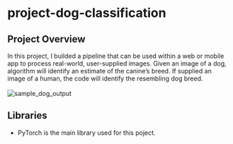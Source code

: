 # project-dog-classification

## Project Overview 
In this project, I builded a pipeline that can be used within a web or mobile app to process real-world, user-supplied images. Given an image of a dog,  algorithm will identify an estimate of the canine’s breed. If supplied an image of a human, the code will identify the resembling dog breed.<br><br>
![sample_dog_output](https://user-images.githubusercontent.com/48255846/54030624-3040c700-41d2-11e9-97b2-05cb841eb05a.png)
## Libraries
-  PyTorch is the main library used for this poject.
